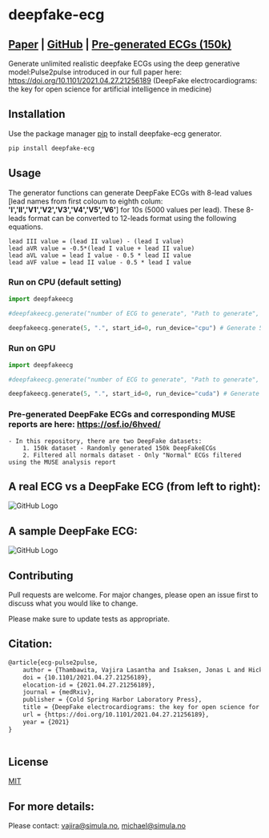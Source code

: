 # deepfake-ecg

## [Paper](https://doi.org/10.1101/2021.04.27.21256189) | [GitHub](https://github.com/vlbthambawita/deepfake-ecg) | [Pre-generated ECGs (150k)](https://osf.io/6hved/)

Generate unlimited realistic deepfake ECGs using the deep generative model:Pulse2pulse introduced in our full paper here: https://doi.org/10.1101/2021.04.27.21256189 (DeepFake electrocardiograms: the key for open science for artificial intelligence in medicine) 

## Installation

Use the package manager [pip](https://pypi.org/project/deepfake-ecg/) to install deepfake-ecg generator.



```bash
pip install deepfake-ecg
```

## Usage


The generator functions can generate DeepFake ECGs with 8-lead values  [lead names from first coloum to eighth colum: **'I','II','V1','V2','V3','V4','V5','V6'**] for 10s (5000 values per lead). These 8-leads format can be converted to 12-leads format using the following equations. 

```
lead III value = (lead II value) - (lead I value)
lead aVR value = -0.5*(lead I value + lead II value)
lead aVL value = lead I value - 0.5 * lead II value
lead aVF value = lead II value - 0.5 * lead I value

```

### Run on CPU (default setting)

```python
import deepfakeecg

#deepfakeecg.generate("number of ECG to generate", "Path to generate", "start file ids from this number", "device to run") 

deepfakeecg.generate(5, ".", start_id=0, run_device="cpu") # Generate 5 ECGs to the current folder starting from id=0
```

### Run on GPU

```python
import deepfakeecg

#deepfakeecg.generate("number of ECG to generate", "Path to generate", "start file ids from this number", "device to run") 

deepfakeecg.generate(5, ".", start_id=0, run_device="cuda") # Generate 5 ECGs to the current folder starting from id=0
```
### Pre-generated DeepFake ECGs and corresponding MUSE reports are here: https://osf.io/6hved/
    - In this repository, there are two DeepFake datasets:
        1. 150k dataset - Randomly generated 150k DeepFakeECGs
        2. Filtered all normals dataset - Only "Normal" ECGs filtered using the MUSE analysis report

## A real ECG vs a DeepFake ECG (from left to right):


![GitHub Logo](samples/real_vs_fake_left_to_right_v2.png)

## A sample DeepFake ECG:
![GitHub Logo](samples/2879.png)


## Contributing
Pull requests are welcome. For major changes, please open an issue first to discuss what you would like to change.

Please make sure to update tests as appropriate.


## Citation:
```latex
@article{ecg-pulse2pulse,
	author = {Thambawita, Vajira Lasantha and Isaksen, Jonas L and Hicks, Steven and Ghouse, Jonas and Ahlberg, Gustav and Linneberg, Allan and Grarup, Niels and Ellervik, Christina and Olesen, Morten Salling and Hansen, Torben and Graff, Claus and Holstein-Rathlou, Niels-Henrik and Str{\"u}mke, Inga and Hammer, Hugo L. and Maleckar, Mary M and Halvorsen, P{\aa}l and Riegler, Michael A. and Kanters, J{\o}rgen K.},
	doi = {10.1101/2021.04.27.21256189},
	elocation-id = {2021.04.27.21256189},
	journal = {medRxiv},
	publisher = {Cold Spring Harbor Laboratory Press},
	title = {DeepFake electrocardiograms: the key for open science for artificial intelligence in medicine},
	url = {https://doi.org/10.1101/2021.04.27.21256189},
	year = {2021}
}
	
```

## License
[MIT](https://choosealicense.com/licenses/mit/)

## For more details: 
Please contact: vajira@simula.no, michael@simula.no
